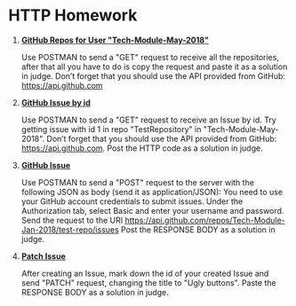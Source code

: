 # HTTP Homework

1.	[**GitHub Repos for User "Tech-Module-May-2018"**](GitHub-Repos.md)
    
    Use POSTMAN to send a "GET" request to receive all the repositories, after that all you have to do is copy the request and paste it as a solution in judge.
    Don’t forget that you should use the API provided from GitHub: https://api.github.com

2.	[**GitHub Issue by id**](GitHub-Issue-By-Id.md)

    Use POSTMAN to send a "GET" request to receive an Issue by id. Try getting issue with id 1 in repo "TestRepository" in "Tech-Module-May-2018". Don’t forget that you should use the API provided from GitHub: https://api.github.com.
    Post the HTTP code as a solution in judge. 

3.	[**GitHub Issue**](GitHub-Issue.md)

    Use POSTMAN to send a "POST" request to the server with the following JSON as body (send it as application/JSON): 
    You need to use your GitHub account credentials to submit issues. Under the Authorization tab, select Basic and enter your username and password. Send the request to the URI https://api.github.com/repos/Tech-Module-Jan-2018/test-repo/issues
    Post the RESPONSE BODY as a solution in judge.

4. [**Patch Issue**](Patch-Issue.md)

    After creating an Issue, mark down the id of your created Issue and send "PATCH" request, changing the title to "Ugly buttons".
    Paste the RESPONSE BODY as a solution in judge.

